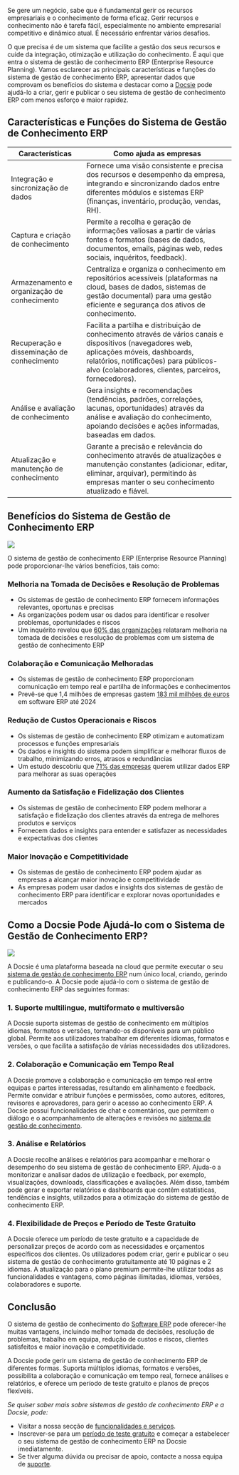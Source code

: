 Se gere um negócio, sabe que é fundamental gerir os recursos empresariais e o conhecimento de forma eficaz. Gerir recursos e conhecimento não é tarefa fácil, especialmente no ambiente empresarial competitivo e dinâmico atual. É necessário enfrentar vários desafios.

O que precisa é de um sistema que facilite a gestão dos seus recursos e cuide da integração, otimização e utilização do conhecimento. É aqui que entra o sistema de gestão de conhecimento ERP (Enterprise Resource Planning). Vamos esclarecer as principais características e funções do sistema de gestão de conhecimento ERP, apresentar dados que comprovam os benefícios do sistema e destacar como a [Docsie](https://www.docsie.io/) pode ajudá-lo a criar, gerir e publicar o seu sistema de gestão de conhecimento ERP com menos esforço e maior rapidez.

## Características e Funções do Sistema de Gestão de Conhecimento ERP

|Características|Como ajuda as empresas|
|-|-|
|Integração e sincronização de dados|Fornece uma visão consistente e precisa dos recursos e desempenho da empresa, integrando e sincronizando dados entre diferentes módulos e sistemas ERP (finanças, inventário, produção, vendas, RH).|
|Captura e criação de conhecimento|Permite a recolha e geração de informações valiosas a partir de várias fontes e formatos (bases de dados, documentos, emails, páginas web, redes sociais, inquéritos, feedback).|
|Armazenamento e organização de conhecimento|Centraliza e organiza o conhecimento em repositórios acessíveis (plataformas na cloud, bases de dados, sistemas de gestão documental) para uma gestão eficiente e segurança dos ativos de conhecimento.|
|Recuperação e disseminação de conhecimento|Facilita a partilha e distribuição de conhecimento através de vários canais e dispositivos (navegadores web, aplicações móveis, dashboards, relatórios, notificações) para públicos-alvo (colaboradores, clientes, parceiros, fornecedores).|
|Análise e avaliação de conhecimento|Gera insights e recomendações (tendências, padrões, correlações, lacunas, oportunidades) através da análise e avaliação do conhecimento, apoiando decisões e ações informadas, baseadas em dados.|
|Atualização e manutenção de conhecimento|Garante a precisão e relevância do conhecimento através de atualizações e manutenção constantes (adicionar, editar, eliminar, arquivar), permitindo às empresas manter o seu conhecimento atualizado e fiável.|

## Benefícios do Sistema de Gestão de Conhecimento ERP

![](https://cdn.docsie.io/workspace_PfNzfGj3YfKKtTO4T/doc_QiqgSuNoJpspcExF3/file_l2Mq18FP5mtav3Rpz/image4.png)

O sistema de gestão de conhecimento ERP (Enterprise Resource Planning) pode proporcionar-lhe vários benefícios, tais como:

### Melhoria na Tomada de Decisões e Resolução de Problemas

- Os sistemas de gestão de conhecimento ERP fornecem informações relevantes, oportunas e precisas
- As organizações podem usar os dados para identificar e resolver problemas, oportunidades e riscos
- Um inquérito revelou que [60% das organizações](https://www.architectureandgovernance.com/applications-technology/sixty-percent-of-businesses-in-survey-have-already-implemented-an-erp-system/) relataram melhoria na tomada de decisões e resolução de problemas com um sistema de gestão de conhecimento ERP

### Colaboração e Comunicação Melhoradas

- Os sistemas de gestão de conhecimento ERP proporcionam comunicação em tempo real e partilha de informações e conhecimentos
- Prevê-se que 1,4 milhões de empresas gastem [183 mil milhões de euros](https://www.bluelinkerp.com/blog/must-know-erp-statistics-trends/#:~:text=ERP%20Market%20Share%20(Statistics)&text=The%20global%20ERP%20market%20has,on%20ERP%20software%20in%202024.) em software ERP até 2024

### Redução de Custos Operacionais e Riscos

- Os sistemas de gestão de conhecimento ERP otimizam e automatizam processos e funções empresariais
- Os dados e insights do sistema podem simplificar e melhorar fluxos de trabalho, minimizando erros, atrasos e redundâncias
- Um estudo descobriu que [71% das empresas](https://www.bluelinkerp.com/blog/must-know-erp-statistics-trends/#:~:text=ERP%20Market%20Share%20(Statistics)&text=The%20global%20ERP%20market%20has,on%20ERP%20software%20in%202024.') querem utilizar dados ERP para melhorar as suas operações

### Aumento da Satisfação e Fidelização dos Clientes

- Os sistemas de gestão de conhecimento ERP podem melhorar a satisfação e fidelização dos clientes através da entrega de melhores produtos e serviços
- Fornecem dados e insights para entender e satisfazer as necessidades e expectativas dos clientes

### Maior Inovação e Competitividade

- Os sistemas de gestão de conhecimento ERP podem ajudar as empresas a alcançar maior inovação e competitividade
- As empresas podem usar dados e insights dos sistemas de gestão de conhecimento ERP para identificar e explorar novas oportunidades e mercados

## Como a Docsie Pode Ajudá-lo com o Sistema de Gestão de Conhecimento ERP?

![](https://cdn.docsie.io/workspace_PfNzfGj3YfKKtTO4T/doc_QiqgSuNoJpspcExF3/file_PrQtCfwgYTP3usd7q/image3.png)

A Docsie é uma plataforma baseada na cloud que permite executar o seu [sistema de gestão de conhecimento ERP](https://site.docsie.io/enterprise-documentation) num único local, criando, gerindo e publicando-o. A Docsie pode ajudá-lo com o sistema de gestão de conhecimento ERP das seguintes formas:

### 1. Suporte multilingue, multiformato e multiversão

A Docsie suporta sistemas de gestão de conhecimento em múltiplos idiomas, formatos e versões, tornando-os disponíveis para um público global. Permite aos utilizadores trabalhar em diferentes idiomas, formatos e versões, o que facilita a satisfação de várias necessidades dos utilizadores.

### 2. Colaboração e Comunicação em Tempo Real

A Docsie promove a colaboração e comunicação em tempo real entre equipas e partes interessadas, resultando em alinhamento e feedback. Permite convidar e atribuir funções e permissões, como autores, editores, revisores e aprovadores, para gerir o acesso ao conhecimento ERP. A Docsie possui funcionalidades de chat e comentários, que permitem o diálogo e o acompanhamento de alterações e revisões no [sistema de gestão de conhecimento](https://site.docsie.io/quick-deploy-managed-knowledge-portals).

### 3. Análise e Relatórios

A Docsie recolhe análises e relatórios para acompanhar e melhorar o desempenho do seu sistema de gestão de conhecimento ERP. Ajuda-o a monitorizar e analisar dados de utilização e feedback, por exemplo, visualizações, downloads, classificações e avaliações. Além disso, também pode gerar e exportar relatórios e dashboards que contêm estatísticas, tendências e insights, utilizados para a otimização do sistema de gestão de conhecimento ERP.

### 4. Flexibilidade de Preços e Período de Teste Gratuito

A Docsie oferece um período de teste gratuito e a capacidade de personalizar preços de acordo com as necessidades e orçamentos específicos dos clientes. Os utilizadores podem criar, gerir e publicar o seu sistema de gestão de conhecimento gratuitamente até 10 páginas e 2 idiomas. A atualização para o plano premium permite-lhe utilizar todas as funcionalidades e vantagens, como páginas ilimitadas, idiomas, versões, colaboradores e suporte.

## Conclusão

O sistema de gestão de conhecimento do [Software ERP](https://www.vacker360.com/custom-erp-software/) pode oferecer-lhe muitas vantagens, incluindo melhor tomada de decisões, resolução de problemas, trabalho em equipa, redução de custos e riscos, clientes satisfeitos e maior inovação e competitividade.

A Docsie pode gerir um sistema de gestão de conhecimento ERP de diferentes formas. Suporta múltiplos idiomas, formatos e versões, possibilita a colaboração e comunicação em tempo real, fornece análises e relatórios, e oferece um período de teste gratuito e planos de preços flexíveis.

*Se quiser saber mais sobre sistemas de gestão de conhecimento ERP e a Docsie, pode:*

- Visitar a nossa secção de [funcionalidades e serviços](https://www.docsie.io/).
- Inscrever-se para um [período de teste gratuito](https://app.docsie.io/login/#/register?utm=li-5/) e começar a estabelecer o seu sistema de gestão de conhecimento ERP na Docsie imediatamente.
- Se tiver alguma dúvida ou precisar de apoio, contacte a nossa equipa de [suporte](https://www.docsie.io/demo/).